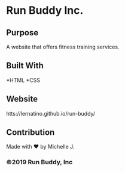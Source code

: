 # Run Buddy Inc.

## Purpose
A website that offers fitness training services.

## Built With
*HTML
*CSS

## Website
htts://lernatino.github.io/run-buddy/

## Contribution
Made with ❤️ by Michelle J.

### ©️2019 Run Buddy, Inc 
